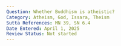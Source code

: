 ```yaml
---
Question: Whether Buddhism is atheistic?
Category: Atheism, God, Issara, Theism
Sutta References: MN 39, SN 6.4
Date Entered: April 1, 2025
Review Status: Not started
---
```


